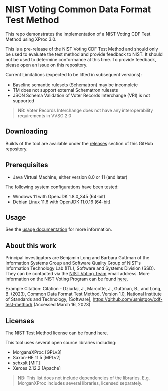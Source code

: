 # NIST Voting Common Data Format Test Method

This repo demonstrates the implementation of a NIST Voting CDF Test Method using XProc 3.0.

This is a pre-release of the NIST Voting CDF Test Method and should only be used to evaluate the test method and provide feedback to NIST. It should not be used to determine conformance at this time. To provide feedback, please open an issue on this repository.

Current Limitations (expected to be lifted in subsequent versions):

- Baseline semantic rulesets (Schematron) may be incomplete
- TM does not support external Schematron rulesets
- JSON Schema Validation of Voter Records Interchange (VRI) is not supported

> NB: Voter Records Interchange does not have any interoperability requirements in VVSG 2.0

## Downloading

Builds of the tool are available under the [releases](https://github.com/usnistgov/cdf-test-method/releases) section of this GitHub repository.

## Prerequisites

- Java Virtual Machine, either version 8.0 or 11 (and later)

The following system configurations have been tested:

- Windows 11 with OpenJDK 1.8.0_345 (64-bit)
- Debian Linux 11.6 with OpenJDK 11.0.16 (64-bit)

## Usage

See the [usage documentation](https://pages.nist.gov/cdf-test-method/USAGE.html) for more information.

## About this work

Principal investigators are Benjamin Long and Barbara Guttman of the Information Systems Group and Software Quality Group of NIST's Information Technology Lab (ITL), Software and Systems Division (SSD). They can be contacted via the [NIST Voting Team](mailto:voting@nist.gov) email address. More information on the NIST Voting Program can be found [here](https://www.nist.gov/itl/voting).

Example Citation: Citation - Dziurłaj, J., Marcotte, J., Guttman, B., and Long, B. (2023), Common Data Format Test Method, Version 1.0, National Institute of Standards and Technology, \[Software\], https://github.com/usnistgov/cdf-test-method/ (Accessed March 16, 2023)

## Licenses

The NIST Test Method license can be found [here](LICENSE.md).

This tool uses several open source libraries including:

- MorganaXProc [GPLv3]
- Saxon-HE 11.5 [MPLv2]
- schxslt [MIT]
- Xerces 2.12.2 [Apache]

> NB: This list does not include dependencies of the libraries. E.g. MorganXProc includes several libraries, licensed separately.

